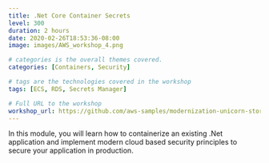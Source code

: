 ```yaml
---
title: .Net Core Container Secrets
level: 300
duration: 2 hours
date: 2020-02-26T18:53:36-08:00
image: images/AWS_workshop_4.png

# categories is the overall themes covered. 
categories: [Containers, Security]

# tags are the technologies covered in the workshop
tags: [ECS, RDS, Secrets Manager]

# Full URL to the workshop
workshop_url: https://github.com/aws-samples/modernization-unicorn-store/releases/tag/v1.0
---
```


In this module, you will learn how to containerize an existing .Net application and implement modern cloud based security principles to secure your application in production.